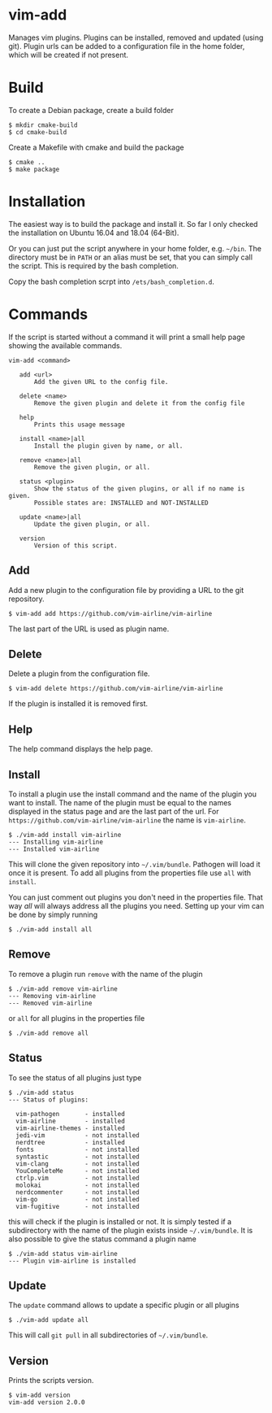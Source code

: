 vim-add
=========

Manages vim plugins. Plugins can be installed, removed and updated (using git).
Plugin urls can be added to a configuration file in the home folder, which will
be created if not present.

# Build

To create a Debian package, create a build folder

    $ mkdir cmake-build
    $ cd cmake-build

Create a Makefile with cmake and build the package

    $ cmake ..
    $ make package

# Installation

The easiest way is to build the package and install it. So far I only checked the
installation on Ubuntu 16.04 and 18.04 (64-Bit).

Or you can just put the script anywhere in your home folder, e.g. `~/bin`. The directory must be in
`PATH` or an alias must be set, that you can simply call the script. This is
required by the bash completion.

Copy the bash completion scrpt into `/ets/bash_completion.d`.

# Commands

If the script is started without a command it will print a small help page showing the
available commands.

```
vim-add <command>

   add <url>
       Add the given URL to the config file.

   delete <name>
       Remove the given plugin and delete it from the config file

   help
       Prints this usage message

   install <name>|all
       Install the plugin given by name, or all.

   remove <name>|all
       Remove the given plugin, or all.

   status <plugin>
       Show the status of the given plugins, or all if no name is given.
       Possible states are: INSTALLED and NOT-INSTALLED

   update <name>|all
       Update the given plugin, or all.

   version
       Version of this script.
```

## Add

Add a new plugin to the configuration file by providing a URL to the git
repository.

    $ vim-add add https://github.com/vim-airline/vim-airline

The last part of the URL is used as plugin name.

## Delete

Delete a plugin from the configuration file.

    $ vim-add delete https://github.com/vim-airline/vim-airline

If the plugin is installed it is removed first.

## Help

The help command displays the help page.

## Install

To install a plugin use the install command and the name of the plugin you want to install.
The name of the plugin must be equal to the names displayed in the status page and are the
last part of the url. For `https://github.com/vim-airline/vim-airline` the name is `vim-airline`.

    $ ./vim-add install vim-airline
    --- Installing vim-airline
    --- Installed vim-airline

This will clone the given repository into `~/.vim/bundle`. Pathogen will load it once it is present.
To add all plugins from the properties file use `all` with `install`.

You can just comment out plugins you don't need in the properties file. That way *all* will always
address all the plugins you need. Setting up your vim can be done by simply running

    $ ./vim-add install all

## Remove

To remove a plugin run `remove` with the name of the plugin

    $ ./vim-add remove vim-airline
    --- Removing vim-airline
    --- Removed vim-airline

or `all` for all plugins in the properties file

    $ ./vim-add remove all

## Status

To see the status of all plugins just type

    $ ./vim-add status
    --- Status of plugins:

      vim-pathogen       - installed
      vim-airline        - installed
      vim-airline-themes - installed
      jedi-vim           - not installed
      nerdtree           - installed
      fonts              - not installed
      syntastic          - not installed
      vim-clang          - not installed
      YouCompleteMe      - not installed
      ctrlp.vim          - not installed
      molokai            - not installed
      nerdcommenter      - not installed
      vim-go             - not installed
      vim-fugitive       - not installed

this will check if the plugin is installed or not. It is simply tested if a subdirectory with the
name of the plugin exists inside `~/.vim/bundle`. It is also possible to give the status command a
plugin name

    $ ./vim-add status vim-airline
    --- Plugin vim-airline is installed

## Update

The `update` command allows to update a specific plugin or all plugins

    $ ./vim-add update all

This will call `git pull` in all subdirectories of `~/.vim/bundle`.

## Version

Prints the scripts version.

    $ vim-add version
    vim-add version 2.0.0
